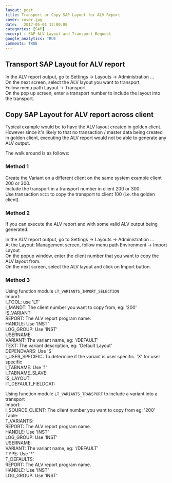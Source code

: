```yaml
---
layout: post
title: Transport or Copy SAP Layout for ALV Report
cover: cover.jpg
date:   2017-05-01 12:00:00
categories: [SAP]
excerpt : SAP ALV Layout and Transport Request
google_analytics: TRUE
comments: TRUE
---
```


## Transport SAP Layout for ALV report ##  
In the ALV report output, go to Settings -> Layouts -> Administration ...  
On the next screen, select the ALV layout you want to transport.  
Follow menu path Layout -> Transport  
On the pop up screen, enter a transport number to include the layout into the transport.  


## Copy SAP Layout for ALV report across client ##  
Typical example would be to have the ALV layout created in golden client. However since it's likely to that no transaction / master data being created in golden client, executing the ALV report would not be able to generate any ALV output.  
  
The walk around is as follows:  
### Method 1 ###  
Create the Variant on a different client on the same system example client 200 or 300.  
Include the transport in a transport number in client 200 or 300.  
Use transaction `SCC1` to copy the transport to client 100 (i.e. the golden client). 

### Method 2 ###  
If you can execute the ALV report and with some valid ALV output being generated.  

In the ALV report output, go to Settings -> Layouts -> Administration ...  
At the Layout: Management screen, follow menu path Environment -> Import Layout  
On the popup window, enter the client number that you want to copy the ALV layout from.  
On the next screen, select the ALV layout and click on Import button.  

### Method 3 ###  
Using function module `LT_VARIANTS_IMPORT_SELECTION`  
Import:  
	I_TOOL: use 'LT'  
	I_MANDT: The client number you want to copy from, eg: '200'  
	IS_VARIANT:  
		REPORT:	The ALV report program name.  
		HANDLE: Use 'INST'  
		LOG_GROUP: Use 'INST'  
		USERNAME:  
		VARIANT: The variant name, eg: '/DEFAULT'  
		TEXT: The variant description, eg: 'Default Layout'  
		DEPENDVARS: Use 'S'  
	I_USER_SPECIFIC: To determine if the variant is user specific. 'X' for user specific  
	I_TABNAME: Use '1'  
	I_TABNAME_SLAVE:  
	IS_LAYOUT:  
	IT_DEFAULT_FIELDCAT:  
  
  
Using function module `LT_VARIANTS_TRANSPORT` to include a variant into a transport  
Import:  
	I_SOURCE_CLIENT: The client number you want to copy from eg: '200'  
Table:  
	T_VARIANTS:  
		REPORT: The ALV report program name.  
		HANDLE: Use 'INST'  
		LOG_GROUP: Use 'INST'  
		USERNAME:  
		VARIANT: The variant name, eg: '/DEFAULT'  
		TYPE: Use '*'  
	T_DEFAULTS:  
		REPORT: The ALV report program name.  
		HANDLE: Use 'INST'  
		LOG_GROUP: Use 'INST'  
